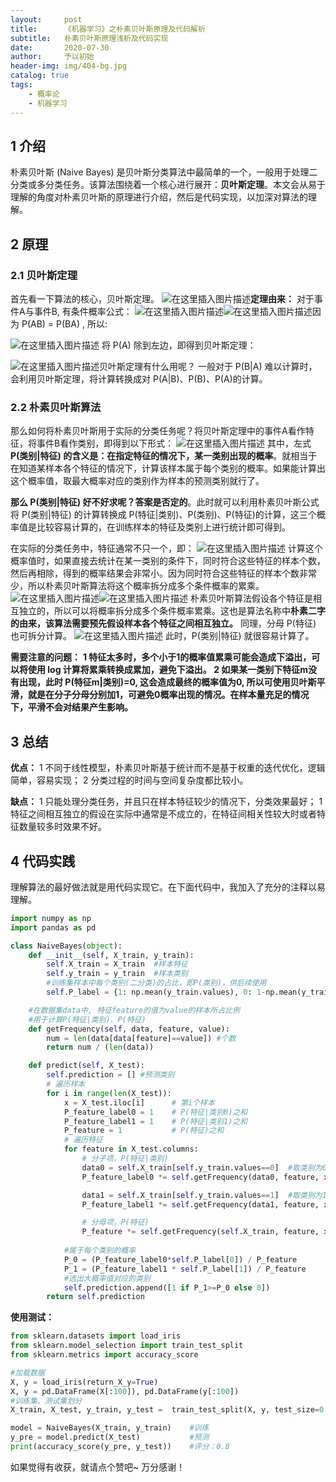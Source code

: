 ```yaml
---
layout:     post
title:      《机器学习》之朴素贝叶斯原理及代码解析
subtitle:   朴素贝叶斯原理浅析及代码实现
date:       2020-07-30
author:     予以初始
header-img: img/404-bg.jpg
catalog: true
tags:
    - 概率论
    - 机器学习
---
```


## 1 介绍
朴素贝叶斯 (Naive Bayes) 是贝叶斯分类算法中最简单的一个，一般用于处理二分类或多分类任务。该算法围绕着一个核心进行展开：**贝叶斯定理**。本文会从易于理解的角度对朴素贝叶斯的原理进行介绍，然后是代码实现，以加深对算法的理解。
## 2 原理
### 2.1 贝叶斯定理
首先看一下算法的核心，贝叶斯定理。
![在这里插入图片描述](https://img-blog.csdnimg.cn/202007300939435.png#pic_center)**定理由来：**
对于事件A与事件B, 有条件概率公式：
![在这里插入图片描述](https://img-blog.csdnimg.cn/20200730094308680.png#pic_center)![在这里插入图片描述](https://img-blog.csdnimg.cn/20200730094348467.png#pic_center)因为 P(AB) = P(BA) , 所以:

![在这里插入图片描述](https://img-blog.csdnimg.cn/20200730094540237.png#pic_center)
将 P(A) 除到左边，即得到贝叶斯定理：

![在这里插入图片描述](https://img-blog.csdnimg.cn/202007300939435.png#pic_center#pic_center)贝叶斯定理有什么用呢？
一般对于 P(B|A) 难以计算时，会利用贝叶斯定理，将计算转换成对 P(A|B)、P(B)、P(A)的计算。

### 2.2 朴素贝叶斯算法
那么如何将朴素贝叶斯用于实际的分类任务呢？将贝叶斯定理中的事件A看作特征，将事件B看作类别，即得到以下形式：
![在这里插入图片描述](https://img-blog.csdnimg.cn/20200730095613396.png#pic_center)
其中，左式 **P(类别|特征) 的含义是：在指定特征的情况下，某一类别出现的概率**。就相当于在知道某样本各个特征的情况下，计算该样本属于每个类别的概率。如果能计算出这个概率值，取最大概率对应的类别作为样本的预测类别就行了。

**那么 P(类别|特征) 好不好求呢？答案是否定的**。此时就可以利用朴素贝叶斯公式将 P(类别|特征) 的计算转换成 P(特征|类别)、P(类别)、P(特征)的计算，这三个概率值是比较容易计算的，在训练样本的特征及类别上进行统计即可得到。

在实际的分类任务中，特征通常不只一个，即：
![在这里插入图片描述](https://img-blog.csdnimg.cn/20200730101359577.png#pic_center)
计算这个概率值时，如果直接去统计在某一类别的条件下，同时符合这些特征的样本个数，然后再相除，得到的概率结果会非常小。因为同时符合这些特征的样本个数非常少，所以朴素贝叶斯算法将这个概率拆分成多个条件概率的累乘。
![在这里插入图片描述](https://img-blog.csdnimg.cn/20200730102106653.png)![在这里插入图片描述](https://img-blog.csdnimg.cn/2020073010212479.png#pic_center)
朴素贝叶斯算法假设各个特征是相互独立的，所以可以将概率拆分成多个条件概率累乘。这也是算法名称中**朴素二字的由来，该算法需要预先假设样本各个特征之间相互独立。** 
同理，分母 P(特征) 也可拆分计算。
![在这里插入图片描述](https://img-blog.csdnimg.cn/20200730102817162.png#pic_center)
此时，P(类别|特征) 就很容易计算了。

**需要注意的问题：**
**1 特征太多时，多个小于1的概率值累乘可能会造成下溢出，可以将使用 log 计算将累乘转换成累加，避免下溢出。
2 如果某一类别下特征m没有出现，此时 P(特征m|类别)=0,  这会造成最终的概率值为0, 所以可使用贝叶斯平滑，就是在分子分母分别加1，可避免0概率出现的情况。在样本量充足的情况下，平滑不会对结果产生影响。**


## 3 总结
**优点：**
1 不同于线性模型，朴素贝叶斯基于统计而不是基于权重的迭代优化，逻辑简单，容易实现；
2 分类过程的时间与空间复杂度都比较小。

**缺点：**
1 只能处理分类任务，并且只在样本特征较少的情况下，分类效果最好；
1 特征之间相互独立的假设在实际中通常是不成立的，在特征间相关性较大时或者特征数量较多时效果不好。



## 4 代码实践
理解算法的最好做法就是用代码实现它。在下面代码中，我加入了充分的注释以易理解。

```python
import numpy as np
import pandas as pd

class NaiveBayes(object):
    def __init__(self, X_train, y_train):
        self.X_train = X_train	#样本特征
        self.y_train = y_train	#样本类别
        #训练集样本中每个类别(二分类)的占比，即P(类别)，供后续使用
        self.P_label = {1: np.mean(y_train.values), 0: 1-np.mean(y_train.values)}

    #在数据集data中, 特征feature的值为value的样本所占比例
    #用于计算P(特征|类别)、P(特征)
    def getFrequency(self, data, feature, value):
        num = len(data[data[feature]==value]) #个数
        return num / (len(data))

    def predict(self, X_test):
        self.prediction = [] #预测类别
        # 遍历样本
        for i in range(len(X_test)):
            x = X_test.iloc[i]      # 第i个样本
            P_feature_label0 = 1    # P(特征|类别0)之和
            P_feature_label1 = 1    # P(特征|类别1)之和
            P_feature = 1           # P(特征)之和
            # 遍历特征
            for feature in X_test.columns:
                # 分子项，P(特征|类别)
                data0 = self.X_train[self.y_train.values==0]  #取类别为0的样本
                P_feature_label0 *= self.getFrequency(data0, feature, x[feature]) #计算P(feature|0)

                data1 = self.X_train[self.y_train.values==1]  #取类别为1的样本
                P_feature_label1 *= self.getFrequency(data1, feature, x[feature]) #计算P(feature|1)

                # 分母项，P(特征)
                P_feature *= self.getFrequency(self.X_train, feature, x[feature])
	
			#属于每个类别的概率
            P_0 = (P_feature_label0*self.P_label[0]) / P_feature
            P_1 = (P_feature_label1 * self.P_label[1]) / P_feature
            #选出大概率值对应的类别
            self.prediction.append([1 if P_1>=P_0 else 0])
        return self.prediction
```

**使用测试：**

```python
from sklearn.datasets import load_iris
from sklearn.model_selection import train_test_split
from sklearn.metrics import accuracy_score

#加载数据
X, y = load_iris(return_X_y=True)
X, y = pd.DataFrame(X[:100]), pd.DataFrame(y[:100])
#训练集、测试集划分
X_train, X_test, y_train, y_test =  train_test_split(X, y, test_size=0.3)

model = NaiveBayes(X_train, y_train)	#训练
y_pre = model.predict(X_test)			#预测
print(accuracy_score(y_pre, y_test))  	#评分：0.8
```

如果觉得有收获，就请点个赞吧~
万分感谢！

